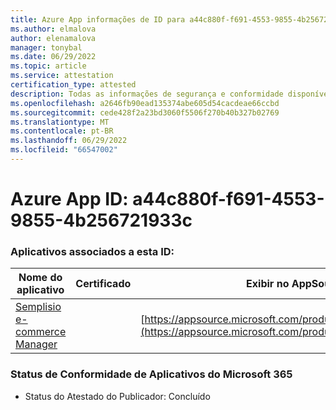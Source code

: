 ```yaml
---
title: Azure App informações de ID para a44c880f-f691-4553-9855-4b256721933c
ms.author: elmalova
author: elenamalova
manager: tonybal
ms.date: 06/29/2022
ms.topic: article
ms.service: attestation
certification_type: attested
description: Todas as informações de segurança e conformidade disponíveis para a44c880f-f691-4553-9855-4b256721933c.
ms.openlocfilehash: a2646fb90ead135374abe605d54cacdeae66ccbd
ms.sourcegitcommit: cede428f2a23bd3060f5506f270b40b327b02769
ms.translationtype: MT
ms.contentlocale: pt-BR
ms.lasthandoff: 06/29/2022
ms.locfileid: "66547002"
---
```

# <a name="azure-app-id-a44c880f-f691-4553-9855-4b256721933c"></a>Azure App ID: a44c880f-f691-4553-9855-4b256721933c


### <a name="apps-associated-with-this-id"></a>Aplicativos associados a esta ID:
| **Nome do aplicativo** | **Certificado** | **Exibir no AppSource** |
|--------------|---------------|-----------------------|
| [Semplisio e-commerce Manager](../forward/WA200004286.md) |  | [https://appsource.microsoft.com/product/office/WA200004286](https://appsource.microsoft.com/product/office/WA200004286) |

### <a name="microsoft-365-app-compliance-status"></a>Status de Conformidade de Aplicativos do Microsoft 365
- Status do Atestado do Publicador: Concluído
